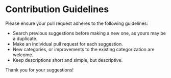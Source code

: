 # Contribution Guidelines

Please ensure your pull request adheres to the following guidelines:

- Search previous suggestions before making a new one, as yours may be a duplicate.
- Make an individual pull request for each suggestion.
- New categories, or improvements to the existing categorization are welcome.
- Keep descriptions short and simple, but descriptive.


Thank you for your suggestions!
